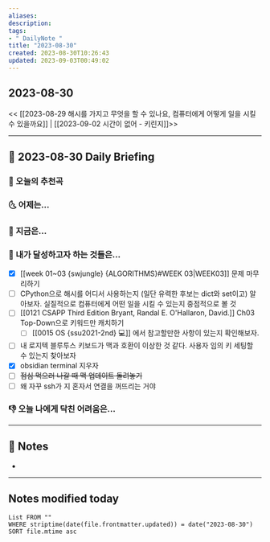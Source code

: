 ```yaml
---
aliases: 
description:
tags:
- " DailyNote "
title: "2023-08-30"
created: 2023-08-30T10:26:43
updated: 2023-09-03T00:49:02
---
```


## 2023-08-30

<< [[2023-08-29 해시를 가지고 무엇을 할 수 있나요, 컴퓨터에게 어떻게 일을 시킬 수 있을까요]] | [[2023-09-02 시간이 없어 - 키린지]]>>

---

## 📅 2023-08-30 Daily Briefing

### 🎵 오늘의 추천곡

### 🌜 어제는...

### 🙌 지금은...

### 🚀 내가 달성하고자 하는 것들은...

- [x] [[week 01~03 {swjungle} {ALGORITHMS}#WEEK 03|WEEK03]] 문제 마무리하기
- [ ] CPython으로 해시를 어디서 사용하는지 (일단 유력한 후보는 dict와 set이고) 알아보자. 실질적으로 컴퓨터에게 어떤 일을 시킬 수 있는지 중점적으로 볼 것
- [ ] [[0121 CSAPP Third Edition Bryant, Randal E. O'Hallaron, David.]] Ch03 Top-Down으로 키워드만 캐치하기
	- [ ] [[0015 OS {ssu2021-2nd} 💻]] 에서 참고할만한 사항이 있는지 확인해보자.
- [ ] 내 로지텍 블루투스 키보드가 맥과 호환이 이상한 것 같다. 사용자 임의 키 세팅할 수 있는지 찾아보자
- [x] obsidian terminal 지우자
- [ ] ~~점심 먹으러 나갈 때 맥 업데이트 돌려놓기~~
- [ ] 왜 자꾸 ssh가 지 혼자서 연결을 꺼뜨리는 거야

### 👎 오늘 나에게 닥친 어려움은...

---

## 📝 Notes

- 

---

## Notes modified today

```dataview
List FROM "" 
WHERE striptime(date(file.frontmatter.updated)) = date("2023-08-30") 
SORT file.mtime asc
```
